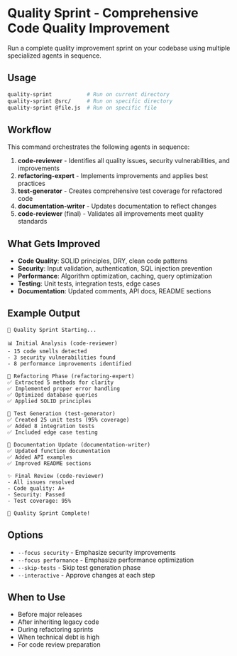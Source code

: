# Quality Sprint - Comprehensive Code Quality Improvement

Run a complete quality improvement sprint on your codebase using multiple specialized agents in sequence.

## Usage

```bash
quality-sprint           # Run on current directory
quality-sprint @src/     # Run on specific directory  
quality-sprint @file.js  # Run on specific file
```

## Workflow

This command orchestrates the following agents in sequence:

1. **code-reviewer** - Identifies all quality issues, security vulnerabilities, and improvements
2. **refactoring-expert** - Implements improvements and applies best practices
3. **test-generator** - Creates comprehensive test coverage for refactored code
4. **documentation-writer** - Updates documentation to reflect changes
5. **code-reviewer** (final) - Validates all improvements meet quality standards

## What Gets Improved

- **Code Quality**: SOLID principles, DRY, clean code patterns
- **Security**: Input validation, authentication, SQL injection prevention
- **Performance**: Algorithm optimization, caching, query optimization  
- **Testing**: Unit tests, integration tests, edge cases
- **Documentation**: Updated comments, API docs, README sections

## Example Output

```
🚀 Quality Sprint Starting...

📊 Initial Analysis (code-reviewer)
- 15 code smells detected
- 3 security vulnerabilities found
- 8 performance improvements identified

🔧 Refactoring Phase (refactoring-expert)
✅ Extracted 5 methods for clarity
✅ Implemented proper error handling
✅ Optimized database queries
✅ Applied SOLID principles

🧪 Test Generation (test-generator)
✅ Created 25 unit tests (95% coverage)
✅ Added 8 integration tests
✅ Included edge case testing

📝 Documentation Update (documentation-writer)
✅ Updated function documentation
✅ Added API examples
✅ Improved README sections

✨ Final Review (code-reviewer)
- All issues resolved
- Code quality: A+
- Security: Passed
- Test coverage: 95%

🎉 Quality Sprint Complete!
```

## Options

- `--focus security` - Emphasize security improvements
- `--focus performance` - Emphasize performance optimization
- `--skip-tests` - Skip test generation phase
- `--interactive` - Approve changes at each step

## When to Use

- Before major releases
- After inheriting legacy code
- During refactoring sprints
- When technical debt is high
- For code review preparation